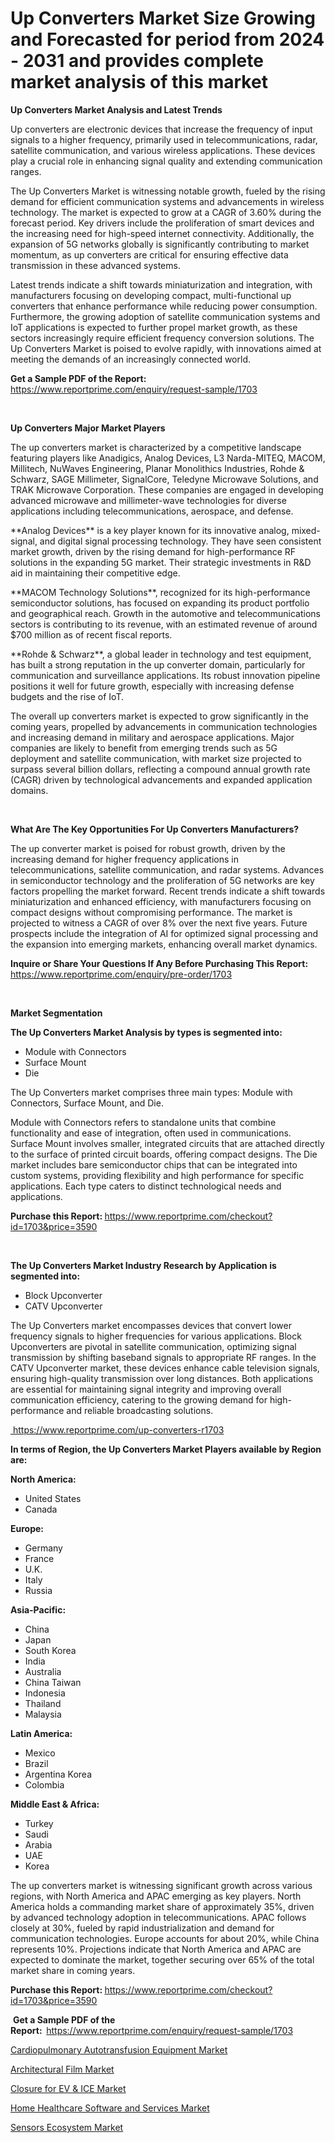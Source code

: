 <p><h1>Up Converters Market Size Growing and Forecasted for period from 2024 - 2031 and provides complete market analysis of this market</h1></p><p><strong>Up Converters Market Analysis and Latest Trends</strong></p>
<p><p>Up converters are electronic devices that increase the frequency of input signals to a higher frequency, primarily used in telecommunications, radar, satellite communication, and various wireless applications. These devices play a crucial role in enhancing signal quality and extending communication ranges.</p><p>The Up Converters Market is witnessing notable growth, fueled by the rising demand for efficient communication systems and advancements in wireless technology. The market is expected to grow at a CAGR of 3.60% during the forecast period. Key drivers include the proliferation of smart devices and the increasing need for high-speed internet connectivity. Additionally, the expansion of 5G networks globally is significantly contributing to market momentum, as up converters are critical for ensuring effective data transmission in these advanced systems.</p><p>Latest trends indicate a shift towards miniaturization and integration, with manufacturers focusing on developing compact, multi-functional up converters that enhance performance while reducing power consumption. Furthermore, the growing adoption of satellite communication systems and IoT applications is expected to further propel market growth, as these sectors increasingly require efficient frequency conversion solutions. The Up Converters Market is poised to evolve rapidly, with innovations aimed at meeting the demands of an increasingly connected world.</p></p>
<p><strong>Get a Sample PDF of the Report:&nbsp;</strong> <a href="https://www.reportprime.com/enquiry/request-sample/1703">https://www.reportprime.com/enquiry/request-sample/1703</a></p>
<p>&nbsp;</p>
<p><strong>Up Converters Major Market Players</strong></p>
<p><p>The up converters market is characterized by a competitive landscape featuring players like Anadigics, Analog Devices, L3 Narda-MITEQ, MACOM, Millitech, NuWaves Engineering, Planar Monolithics Industries, Rohde & Schwarz, SAGE Millimeter, SignalCore, Teledyne Microwave Solutions, and TRAK Microwave Corporation. These companies are engaged in developing advanced microwave and millimeter-wave technologies for diverse applications including telecommunications, aerospace, and defense.</p><p>**Analog Devices** is a key player known for its innovative analog, mixed-signal, and digital signal processing technology. They have seen consistent market growth, driven by the rising demand for high-performance RF solutions in the expanding 5G market. Their strategic investments in R&D aid in maintaining their competitive edge.</p><p>**MACOM Technology Solutions**, recognized for its high-performance semiconductor solutions, has focused on expanding its product portfolio and geographical reach. Growth in the automotive and telecommunications sectors is contributing to its revenue, with an estimated revenue of around $700 million as of recent fiscal reports.</p><p>**Rohde & Schwarz**, a global leader in technology and test equipment, has built a strong reputation in the up converter domain, particularly for communication and surveillance applications. Its robust innovation pipeline positions it well for future growth, especially with increasing defense budgets and the rise of IoT.</p><p>The overall up converters market is expected to grow significantly in the coming years, propelled by advancements in communication technologies and increasing demand in military and aerospace applications. Major companies are likely to benefit from emerging trends such as 5G deployment and satellite communication, with market size projected to surpass several billion dollars, reflecting a compound annual growth rate (CAGR) driven by technological advancements and expanded application domains.</p></p>
<p>&nbsp;</p>
<p><strong>What Are The Key Opportunities For Up Converters Manufacturers?</strong></p>
<p><p>The up converter market is poised for robust growth, driven by the increasing demand for higher frequency applications in telecommunications, satellite communication, and radar systems. Advances in semiconductor technology and the proliferation of 5G networks are key factors propelling the market forward. Recent trends indicate a shift towards miniaturization and enhanced efficiency, with manufacturers focusing on compact designs without compromising performance. The market is projected to witness a CAGR of over 8% over the next five years. Future prospects include the integration of AI for optimized signal processing and the expansion into emerging markets, enhancing overall market dynamics.</p></p>
<p><strong>Inquire or Share Your Questions If Any Before Purchasing This Report:</strong> <a href="https://www.reportprime.com/enquiry/pre-order/1703">https://www.reportprime.com/enquiry/pre-order/1703</a></p>
<p>&nbsp;</p>
<p><strong>Market Segmentation</strong></p>
<p><strong>The Up Converters Market Analysis by types is segmented into:</strong></p>
<p><ul><li>Module with Connectors</li><li>Surface Mount</li><li>Die</li></ul></p>
<p><p>The Up Converters market comprises three main types: Module with Connectors, Surface Mount, and Die. </p><p>Module with Connectors refers to standalone units that combine functionality and ease of integration, often used in communications. Surface Mount involves smaller, integrated circuits that are attached directly to the surface of printed circuit boards, offering compact designs. The Die market includes bare semiconductor chips that can be integrated into custom systems, providing flexibility and high performance for specific applications. Each type caters to distinct technological needs and applications.</p></p>
<p><strong>Purchase this Report:&nbsp;</strong><a href="https://www.reportprime.com/checkout?id=1703&price=3590">https://www.reportprime.com/checkout?id=1703&price=3590</a></p>
<p>&nbsp;</p>
<p><strong>The Up Converters Market Industry Research by Application is segmented into:</strong></p>
<p><ul><li>Block Upconverter</li><li>CATV Upconverter</li></ul></p>
<p><p>The Up Converters market encompasses devices that convert lower frequency signals to higher frequencies for various applications. Block Upconverters are pivotal in satellite communication, optimizing signal transmission by shifting baseband signals to appropriate RF ranges. In the CATV Upconverter market, these devices enhance cable television signals, ensuring high-quality transmission over long distances. Both applications are essential for maintaining signal integrity and improving overall communication efficiency, catering to the growing demand for high-performance and reliable broadcasting solutions.</p></p>
<p><a href="https://www.reportprime.com/up-converters-r1703">&nbsp;https://www.reportprime.com/up-converters-r1703</a></p>
<p><strong>In terms of Region, the Up Converters Market Players available by Region are:</strong></p>
<p>
    <p> <strong> North America: </strong>
        <ul>
            <li>United States</li>
            <li>Canada</li>
        </ul>
        </p> 
    <p> <strong> Europe: </strong>
        <ul>
            <li>Germany</li>
            <li>France</li>
            <li>U.K.</li>
            <li>Italy</li>
            <li>Russia</li>
        </ul>
        </p> 
    <p> <strong> Asia-Pacific: </strong>
        <ul>
            <li>China</li>
            <li>Japan</li>
            <li>South Korea</li>
            <li>India</li>
            <li>Australia</li>
            <li>China Taiwan</li>
            <li>Indonesia</li>
            <li>Thailand</li>
            <li>Malaysia</li>
        </ul>
        </p> 
    <p> <strong> Latin America: </strong>
        <ul>
            <li>Mexico</li>
            <li>Brazil</li>
            <li>Argentina Korea</li>
            <li>Colombia</li>
        </ul>
        </p> 
    <p> <strong> Middle East & Africa: </strong>
        <ul>
            <li>Turkey</li>
            <li>Saudi</li>
            <li>Arabia</li>
            <li>UAE</li>
            <li>Korea</li>
        </ul>
    </p>
    </p>
<p><p>The up converters market is witnessing significant growth across various regions, with North America and APAC emerging as key players. North America holds a commanding market share of approximately 35%, driven by advanced technology adoption in telecommunications. APAC follows closely at 30%, fueled by rapid industrialization and demand for communication technologies. Europe accounts for about 20%, while China represents 10%. Projections indicate that North America and APAC are expected to dominate the market, together securing over 65% of the total market share in coming years.</p></p>
<p><strong>Purchase this Report: </strong><a href="https://www.reportprime.com/checkout?id=1703&price=3590">https://www.reportprime.com/checkout?id=1703&price=3590</a></p>
<p>&nbsp;<strong>Get a Sample PDF of the Report:&nbsp;&nbsp;</strong><a href="https://www.reportprime.com/enquiry/request-sample/1703">https://www.reportprime.com/enquiry/request-sample/1703</a></p>
<p><strong></strong></p>
<p><p><a href="https://issuu.com/reportprime-2/docs/cardiopulmonary-autotransfusion-equ_870abec6329661">Cardiopulmonary Autotransfusion Equipment Market</a></p><p><a href="https://www.linkedin.com/pulse/architectural-film-market-trends-detailed-study-its-18ejf?trackingId=W4IXU2smRza%2Bi6slZ1Lf4w%3D%3D">Architectural Film Market</a></p><p><a href="https://medium.com/@tracey.gray97887/global-closure-for-ev-ice-market-is-projected-to-grow-at-a-cagr-of-7-6-1b203d084710">Closure for EV & ICE Market</a></p><p><a href="https://issuu.com/reportprime-2/docs/home-healthcare-software-and-servic_d5fef62f5f2994">Home Healthcare Software and Services Market</a></p><p><a href="https://medium.com/@adam.churchill89678/global-sensors-ecosystem-market-analysis-key-market-trends-and-future-projections-2024-2031-ec4f778ee7d9">Sensors Ecosystem Market</a></p></p>